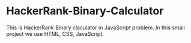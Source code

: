 # HackerRank-Binary-Calculator
This is HackerRank Binary claculator in JavaScript problem.
In this small project we use HTML, CSS, JavaScript.
